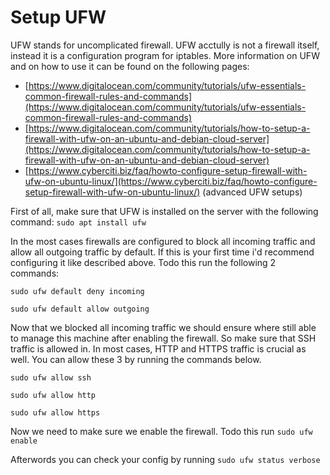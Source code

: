 # Setup UFW

UFW stands for uncomplicated firewall. UFW acctully is not a firewall itself, instead it is a configuration program for iptables. More information on UFW and on how to use it can be found on the following pages:

* [https://www.digitalocean.com/community/tutorials/ufw-essentials-common-firewall-rules-and-commands](https://www.digitalocean.com/community/tutorials/ufw-essentials-common-firewall-rules-and-commands)
* [https://www.digitalocean.com/community/tutorials/how-to-setup-a-firewall-with-ufw-on-an-ubuntu-and-debian-cloud-server](https://www.digitalocean.com/community/tutorials/how-to-setup-a-firewall-with-ufw-on-an-ubuntu-and-debian-cloud-server)
* [https://www.cyberciti.biz/faq/howto-configure-setup-firewall-with-ufw-on-ubuntu-linux/](https://www.cyberciti.biz/faq/howto-configure-setup-firewall-with-ufw-on-ubuntu-linux/) \(advanced UFW setups\)

First of all, make sure that UFW is installed on the server with the following command: `sudo apt install ufw`

In the most cases firewalls are configured to block all incoming traffic and allow all outgoing traffic by default. If this is your first time i'd recommend configuring it like described above. Todo this run the following 2 commands:

`sudo ufw default deny incoming`

`sudo ufw default allow outgoing`

Now that we blocked all incoming traffic we should ensure where still able to manage this machine after enabling the firewall. So make sure that SSH traffic is allowed in. In most cases, HTTP and HTTPS traffic is crucial as well. You can allow these 3 by running the commands below.

`sudo ufw allow ssh`

`sudo ufw allow http`

`sudo ufw allow https`

Now we need to make sure we enable the firewall. Todo this run `sudo ufw enable`

Afterwords you can check your config by running `sudo ufw status verbose`

